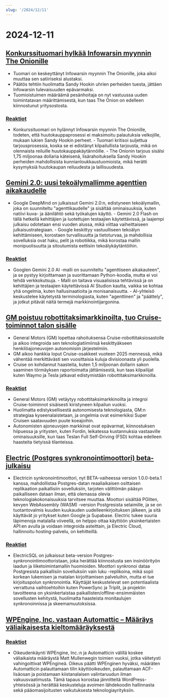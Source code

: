 ```yaml
---
slug: '/2024/12/11'
---
```


# 2024-12-11

## [Konkurssituomari hylkää Infowarsin myynnin The Onionille](https://www.nytimes.com/2024/12/10/business/media/the-onion-infowars-alex-jones.html)

- Tuomari on keskeyttänyt Infowarsin myynnin The Onionille, joka aikoi muuttaa sen satiiriseksi alustaksi.
- Päätös tehtiin huolimatta Sandy Hookin uhrien perheiden tuesta, jättäen Infowarsin tulevaisuuden epävarmaksi.
- Tuomioistuimen määräämä pesänhoitaja on nyt vastuussa uuden toimintatavan määrittämisestä, kun taas The Onion on edelleen kiinnostunut yritysostosta.

### [Reaktiot](https://news.ycombinator.com/item?id=42384921)

- Konkurssituomari on hylännyt Infowarsin myynnin The Onionille, todeten, että huutokauppaprosessi ei maksimoitu palautuksia velkojille, mukaan lukien Sandy Hookin perheet. - Tuomari kritisoi suljettua tarjousprosessia, koska se ei edistänyt kilpailullista tarjousta, mikä on olennaista reiluille huutokauppakäytännöille. - The Onionin tarjous sisälsi 1,75 miljoonaa dollaria käteisenä, lisärahoituksella Sandy Hookin perheiden mahdollisista kunnianloukkaustuomioista, mikä herätti kysymyksiä huutokaupan reiluudesta ja laillisuudesta.

## [Gemini 2.0: uusi tekoälymallimme agenttien aikakaudelle](https://blog.google/technology/google-deepmind/google-gemini-ai-update-december-2024/)

- Google DeepMind on julkaissut Gemini 2.0:n, edistyneen tekoälymallin, joka on suunniteltu "agenttikaudelle" ja sisältää ominaisuuksia, kuten natiivi kuva- ja äänilähtö sekä työkalujen käyttö. - Gemini 2.0 Flash on tällä hetkellä kehittäjien ja luotettujen testaajien käytettävissä, ja laajempi julkaisu odotetaan ensi vuoden alussa, mikä viittaa vaiheittaiseen julkaisustrategiaan. - Google keskittyy vastuulliseen tekoälyn kehittämiseen, korostaen turvallisuutta ja tietoturvaa, ja mahdollisia sovelluksia ovat haku, pelit ja robotiikka, mikä korostaa mallin monipuolisuutta ja sitoutumista eettisiin tekoälykäytäntöihin.

### [Reaktiot](https://news.ycombinator.com/item?id=42388783)

- Googlen Gemini 2.0 AI -malli on suunniteltu "agenttiseen aikakauteen", ja se pystyy kirjoittamaan ja suorittamaan Python-koodia, mutta ei voi tehdä verkkokutsuja. - Malli on taitava visuaalisissa tehtävissä ja on kehittäjien ja testaajien käytettävissä AI Studion kautta, vaikka se kohtaa yhä ongelmia, kuten hallusinaatioita ja monisanaisuutta. - AI-yhteisö keskustelee käytetystä terminologiasta, kuten "agenttinen" ja "päättely", ja jotkut pitävät näitä termejä markkinointijargonina.

## [GM poistuu robottitaksimarkkinoilta, tuo Cruise-toiminnot talon sisälle](https://www.cnbc.com/2024/12/10/gm-halts-funding-of-robotaxi-development-by-cruise.html)

- General Motors (GM) lopettaa rahoituksensa Cruise-robottitaksiosastolle ja aikoo integroida sen teknologiatiimiinsä keskittyäkseen henkilöajoneuvojen autonomisiin järjestelmiin.
- GM aikoo hankkia loput Cruise-osakkeet vuoteen 2025 mennessä, mikä vähentää merkittävästi sen vuosittaisia kuluja divisioonasta yli puolella.
- Cruise on kohdannut haasteita, kuten 1,5 miljoonan dollarin sakon saaminen törmäyksen raportoimatta jättämisestä, kun taas kilpailijat kuten Waymo ja Tesla jatkavat edistymistään robottitaksimarkkinoilla.

### [Reaktiot](https://news.ycombinator.com/item?id=42381637)

- General Motors (GM) vetäytyy robottitaksimarkkinoilta ja integroi Cruise-toiminnot sisäisesti kiristyneen kilpailun vuoksi.
- Huolimatta edistyksellisestä autonomisesta teknologiasta, GM:n strategiaa kyseenalaistetaan, ja ongelmia ovat esimerkiksi Super Cruisen saatavuuden puute koeajoihin.
- Autonomisten ajoneuvojen markkinat ovat epävarmat, kiinnostuksen hiipuessa ja yritysten, kuten Fordin, leikatessa kustannuksia vastaaville ominaisuuksille, kun taas Teslan Full Self-Driving (FSD) kohtaa edelleen haasteita tietyissä tilanteissa.

## [Electric (Postgres synkronointimoottori) beta-julkaisu](https://electric-sql.com/blog/2024/12/10/electric-beta-release)

- Electricin synkronointimoottori, nyt BETA-vaiheessa version 1.0.0-beta.1 kanssa, mahdollistaa Postgres-datan reaaliaikaisen osittaisen replikaation paikallisiin sovelluksiin, tarjoten välittömän pääsyn paikalliseen dataan ilman, että olemassa olevia teknologiakokonaisuuksia tarvitsee muuttaa. Moottori sisältää PGliten, kevyen WebAssembly (WASM) -version Postgresista selaimille, ja se on tuotantovalmis kuuden kuukauden uudelleenkirjoituksen jälkeen, ja sitä käyttävät jo yritykset kuten Google ja Supabase. Electric tukee suuria läpimenoja matalalla viiveellä, on helppo ottaa käyttöön yksinkertaisten API:en avulla ja voidaan integroida asteittain, ja Electric Cloud, hallinnoitu hosting-palvelu, on kehitteillä.

### [Reaktiot](https://news.ycombinator.com/item?id=42383136)

- ElectricSQL on julkaissut beta-version Postgres-synkronointimoottoristaan, joka herättää kiinnostusta sen insinöörityön laadun ja liiketoimintamallin huomioiden. Moottori synkronoi dataa Postgresista paikallisiin sovelluksiin vain luku -replikoina, mikä sopii korkean lukemisen ja matalan kirjoittamisen palveluihin, mutta ei tue kirjoituspolun synkronointia. Käyttäjät keskustelevat sen potentiaalista verrattuna vaihtoehtoihin kuten PowerSync ja Triplit, ja projektin tavoitteena on yksinkertaistaa paikallisten/offline-ensimmäisten sovellusten kehitystä, huolimatta haasteista monitaulujen synkronoinnissa ja skeemamuutoksissa.

## [WPEngine, Inc. vastaan Automattic – Määräys väliaikaisesta kieltomääräyksestä](https://www.courtlistener.com/docket/69221176/64/wpengine-inc-v-automattic-inc/)

### [Reaktiot](https://news.ycombinator.com/item?id=42382829)

- Oikeudenkäynti WPEngine, Inc.:n ja Automatticin välillä koskee väliaikaista määräystä Matt Mullenwegin toimien vuoksi, jotka väitetysti vahingoittivat WPEngineä. Oikeus päätti WPEnginen hyväksi, määräten Automatticin palauttamaan tilin käyttöoikeuden, palauttamaan ACF-lisäosan ja poistamaan kiistanalaisen valintaruudun ilman vakuusvaatimusta. Tämä tapaus korostaa jännitteitä WordPress-yhteisössä ja herättää keskusteluja avoimen lähdekoodin hallinnasta sekä pääomasijoitusten vaikutuksesta teknologiayrityksiin.

<head>
  <meta property="og:title" content="Konkurssituomari hylkää Infowarsin myynnin The Onionille" />
  <meta property="og:type" content="website" />
  <meta property="og:image" content="https://og.cho.sh/api/og/?title=Konkurssituomari%20hylk%C3%A4%C3%A4%20Infowarsin%20myynnin%20The%20Onionille&subheading=keskiviikkona%2011.%20joulukuuta%202024%3A%20Hacker%20News%20yhteenveto" />
</head>
